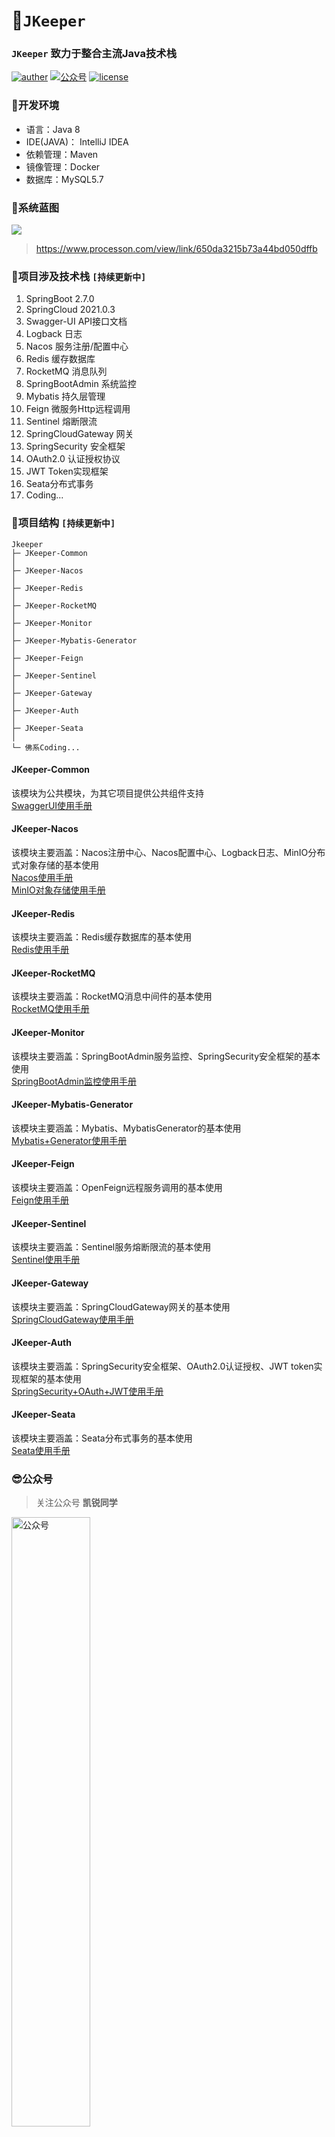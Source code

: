 # 🚀`JKeeper`

### `JKeeper` 致力于整合主流Java技术栈
<p>
    <a href="https://weibo.com/shangyanhui"><img src="https://img.shields.io/badge/Author-Kery-orange?logo=sinaweibo" alt="auther"></a>
    <a href="#公众号"><img src="https://img.shields.io/badge/%E5%85%AC%E4%BC%97%E5%8F%B7-%E5%87%AF%E9%94%90%E5%90%8C%E5%AD%A6-orange?logo=wechat
" alt="公众号"></a>
    <a href="https://gitee.com/keryshang/jkeeper/blob/master/LICENSE"><img src="https://img.shields.io/badge/license-Apache%20License%202.0-parakeet?logo=apache" alt="license"></a>
</p>

### 🐯开发环境
- 语言：Java 8
- IDE(JAVA)： IntelliJ IDEA
- 依赖管理：Maven
- 镜像管理：Docker
- 数据库：MySQL5.7

### 🐳系统蓝图
![](https://pic.imgdb.cn/item/65211d9fc458853aef4e110c.jpg)
> https://www.processon.com/view/link/650da3215b73a44bd050dffb

### 🐶项目涉及技术栈 `[持续更新中]`
1. SpringBoot 2.7.0
2. SpringCloud 2021.0.3
3. Swagger-UI API接口文档
4. Logback 日志
5. Nacos 服务注册/配置中心
6. Redis 缓存数据库
7. RocketMQ 消息队列
8. SpringBootAdmin 系统监控
9. Mybatis 持久层管理
10. Feign 微服务Http远程调用
11. Sentinel 熔断限流
12. SpringCloudGateway 网关
13. SpringSecurity 安全框架
14. OAuth2.0 认证授权协议
15. JWT Token实现框架
16. Seata分布式事务
16. Coding...

### 🐼项目结构 `[持续更新中]`
```
Jkeeper
├─ JKeeper-Common
│
├─ JKeeper-Nacos
│
├─ JKeeper-Redis
│
├─ JKeeper-RocketMQ
│
├─ JKeeper-Monitor
│
├─ JKeeper-Mybatis-Generator
│
├─ JKeeper-Feign
│
├─ JKeeper-Sentinel
│
├─ JKeeper-Gateway
│
├─ JKeeper-Auth
│
├─ JKeeper-Seata
│
└─ 佛系Coding...

```
#### JKeeper-Common
该模块为公共模块，为其它项目提供公共组件支持  
[SwaggerUI使用手册](https://gitee.com/keryshang/jkeeper/blob/master/document/jkeeper-common/SwaggerUI%E4%BD%BF%E7%94%A8%E6%89%8B%E5%86%8C.md)
#### JKeeper-Nacos
该模块主要涵盖：Nacos注册中心、Nacos配置中心、Logback日志、MinIO分布式对象存储的基本使用  
[Nacos使用手册](https://gitee.com/keryshang/jkeeper/blob/master/document/jkeeper-nacos/Nacos%E4%BD%BF%E7%94%A8%E6%89%8B%E5%86%8C.md)  
[MinIO对象存储使用手册](https://gitee.com/keryshang/jkeeper/blob/master/document/jkeeper-nacos/MinIO%E5%AF%B9%E8%B1%A1%E5%AD%98%E5%82%A8%E4%BD%BF%E7%94%A8%E6%89%8B%E5%86%8C.md)
#### JKeeper-Redis
该模块主要涵盖：Redis缓存数据库的基本使用  
[Redis使用手册](https://gitee.com/keryshang/jkeeper/blob/master/document/jkeeper-redis/Redis%E4%BD%BF%E7%94%A8%E6%89%8B%E5%86%8C.md)
#### JKeeper-RocketMQ
该模块主要涵盖：RocketMQ消息中间件的基本使用  
[RocketMQ使用手册](https://gitee.com/keryshang/jkeeper/blob/master/document/jkeeper-rockermq/RocketMQ%E4%BD%BF%E7%94%A8%E6%89%8B%E5%86%8C.md)
#### JKeeper-Monitor
该模块主要涵盖：SpringBootAdmin服务监控、SpringSecurity安全框架的基本使用  
[SpringBootAdmin监控使用手册](https://gitee.com/keryshang/jkeeper/blob/master/document/jkeeper-monitor/SpringBootAdmin%E7%9B%91%E6%8E%A7%E4%BD%BF%E7%94%A8%E6%89%8B%E5%86%8C.md)
#### JKeeper-Mybatis-Generator
该模块主要涵盖：Mybatis、MybatisGenerator的基本使用  
[Mybatis+Generator使用手册](https://gitee.com/keryshang/jkeeper/blob/master/document/jkeeper-mybatis-generator/Mybatis%E4%BD%BF%E7%94%A8%E6%89%8B%E5%86%8C.md)
#### JKeeper-Feign
该模块主要涵盖：OpenFeign远程服务调用的基本使用  
[Feign使用手册](https://gitee.com/keryshang/jkeeper/blob/master/document/jkeeper-feign/Feign%E4%BD%BF%E7%94%A8%E6%89%8B%E5%86%8C.md)
#### JKeeper-Sentinel
该模块主要涵盖：Sentinel服务熔断限流的基本使用  
[Sentinel使用手册](https://gitee.com/keryshang/jkeeper/blob/master/document/jkeeper-sentinel/Sentinel%E4%BD%BF%E7%94%A8%E6%89%8B%E5%86%8C.md)
#### JKeeper-Gateway
该模块主要涵盖：SpringCloudGateway网关的基本使用  
[SpringCloudGateway使用手册](https://gitee.com/keryshang/jkeeper/blob/master/document/jkeeper-gateway/Gateway%E4%BD%BF%E7%94%A8%E6%89%8B%E5%86%8C.md)
#### JKeeper-Auth
该模块主要涵盖：SpringSecurity安全框架、OAuth2.0认证授权、JWT token实现框架的基本使用  
[SpringSecurity+OAuth+JWT使用手册](https://gitee.com/keryshang/jkeeper/blob/master/document/jkeeper-auth/SpringSecurity+OAuth+JWT%E4%BD%BF%E7%94%A8%E6%89%8B%E5%86%8C.md)
#### JKeeper-Seata
该模块主要涵盖：Seata分布式事务的基本使用  
[Seata使用手册](https://gitee.com/keryshang/jkeeper/blob/master/document/jkeeper-seata/Seata%E4%BD%BF%E7%94%A8%E6%89%8B%E5%86%8C.md)
### 😎公众号
> 关注公众号 **凯锐同学**

<img src="https://pic.imgdb.cn/item/65138b5dc458853aef1f648f.jpg" alt="公众号" width="50%" />

![](https://gimg2.baidu.com/image_search/src=http%3A%2F%2Fsafe-img.xhscdn.com%2Fbw1%2F6c09c295-0cea-4dc9-892a-a3fa6f7febb7%3FimageView2%2F2%2Fw%2F1080%2Fformat%2Fjpg&refer=http%3A%2F%2Fsafe-img.xhscdn.com&app=2002&size=f9999,10000&q=a80&n=0&g=0n&fmt=auto?sec=1697795519&t=50a92a69f9f0b9a16c0683bb7faa65a7)

### 🤝许可证

[Apache License 2.0](https://gitee.com/keryshang/jkeeper/blob/master/LICENSE)

Copyright (c) 2023-2023 Kery